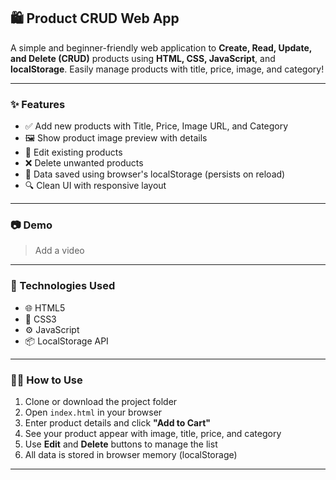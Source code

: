 
## 🛍️ Product CRUD Web App

A simple and beginner-friendly web application to **Create, Read, Update, and Delete (CRUD)** products using **HTML, CSS, JavaScript**, and **localStorage**.
Easily manage products with title, price, image, and category!

---

### ✨ Features

* ✅ Add new products with Title, Price, Image URL, and Category
* 🖼️ Show product image preview with details
* 📝 Edit existing products
* ❌ Delete unwanted products
* 💾 Data saved using browser's localStorage (persists on reload)
* 🔍 Clean UI with responsive layout

---

### 📷 Demo

> Add a video 
> 

---

### 🚀 Technologies Used

* 🌐 HTML5
* 🎨 CSS3
* ⚙️ JavaScript
* 📦 LocalStorage API

---


### 🧑‍💻 How to Use

1. Clone or download the project folder
2. Open `index.html` in your browser
3. Enter product details and click **"Add to Cart"**
4. See your product appear with image, title, price, and category
5. Use **Edit** and **Delete** buttons to manage the list
6. All data is stored in browser memory (localStorage)

---
